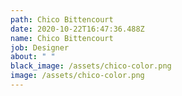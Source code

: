 ```yaml
---
path: Chico Bittencourt
date: 2020-10-22T16:47:36.488Z
name: Chico Bittencourt
job: Designer
about: " "
black_image: /assets/chico-color.png
image: /assets/chico-color.png
---
```

